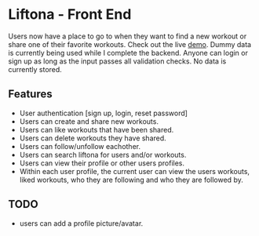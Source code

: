 # Liftona - Front End

Users now have a place to go to when they want to find a new workout or share one of their favorite workouts.
Check out the live [demo](https://liftona.netlify.app/).
Dummy data is currently being used while I complete the backend.
Anyone can login or sign up as long as the input passes all validation checks. No data is currently stored.

## Features

- User authentication [sign up, login, reset password]
- Users can create and share new workouts.
- Users can like workouts that have been shared.
- Users can delete workouts they have shared.
- Users can follow/unfollow eachother.
- Users can search liftona for users and/or workouts.
- Users can view their profile or other users profiles.
- Within each user profile, the current user can view the users workouts, liked workouts, who they are following and who they are followed by.

## TODO

- users can add a profile picture/avatar.
